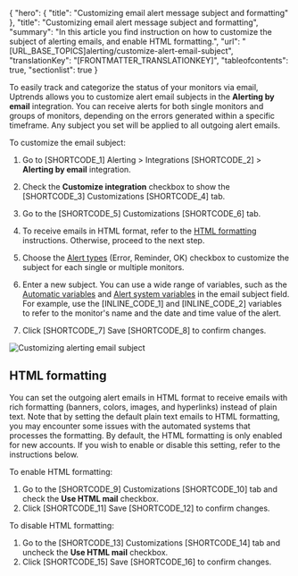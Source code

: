 {
  "hero": {
    "title": "Customizing email alert message subject and formatting"
  },
  "title": "Customizing email alert message subject and formatting",
  "summary": "In this article you find instruction on how to customize the subject of alerting emails, and enable HTML formatting.",
  "url": "[URL_BASE_TOPICS]alerting/customize-alert-email-subject",
  "translationKey": "[FRONTMATTER_TRANSLATIONKEY]",
  "tableofcontents": true,
  "sectionlist": true
}

To easily track and categorize the status of your monitors via email, Uptrends allows you to customize alert email subjects in the **Alerting by email** integration. You can receive alerts for both single monitors and groups of monitors, depending on the errors generated within a specific timeframe. Any subject you set will be applied to all outgoing alert emails.

To customize the email subject:

1. Go to [SHORTCODE_1] Alerting > Integrations [SHORTCODE_2] > **Alerting by email** integration. 
2. Check the **Customize integration** checkbox to show the [SHORTCODE_3] Customizations [SHORTCODE_4] tab.
3. Go to the [SHORTCODE_5] Customizations [SHORTCODE_6] tab.
4. To receive emails in HTML format, refer to the [HTML formatting]([LINK_URL_1]) instructions. Otherwise, proceed to the next step.
5. Choose the [Alert types]([LINK_URL_2]) (Error, Reminder, OK) checkbox to customize the subject for each single or multiple monitors. 
6. Enter a new subject. You can use a wide range of variables, such as the [Automatic variables]([LINK_URL_3]) and [Alert system variables]([LINK_URL_4]) in the email subject field. For example, use the [INLINE_CODE_1] and [INLINE_CODE_2] variables to refer to the monitor's name and the date and time value of the alert.

7. Click [SHORTCODE_7] Save [SHORTCODE_8] to confirm changes.


![Customizing alerting email subject]([LINK_URL_5])

## HTML formatting

You can set the outgoing alert emails in HTML format to receive emails with rich formatting (banners, colors, images, and hyperlinks) instead of plain text. Note that by setting the default plain text emails to HTML formatting, you may encounter some issues with the automated systems that processes the formatting. By default, the HTML formatting is only enabled for new accounts. If you wish to enable or disable this setting, refer to the instructions below.

To enable HTML formatting:

1. Go to the [SHORTCODE_9] Customizations [SHORTCODE_10] tab and check the **Use HTML mail** checkbox.
2. Click [SHORTCODE_11] Save [SHORTCODE_12] to confirm changes.

To disable HTML formatting:

1. Go to the [SHORTCODE_13] Customizations [SHORTCODE_14] tab and uncheck the **Use HTML mail** checkbox.
2. Click [SHORTCODE_15] Save [SHORTCODE_16] to confirm changes.
